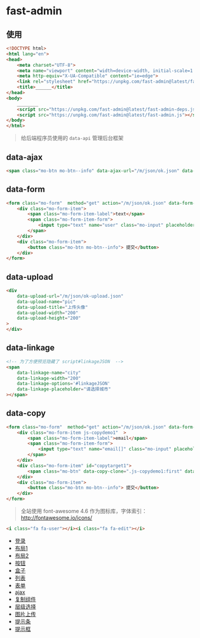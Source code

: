 # fast-admin

## 使用

```html
<!DOCTYPE html>
<html lang="en">
<head>
    <meta charset="UTF-8">
    <meta name="viewport" content="width=device-width, initial-scale=1.0">
    <meta http-equiv="X-UA-Compatible" content="ie=edge">
    <link rel="stylesheet" href="https://unpkg.com/fast-admin@latest/fast-admin.css">
    <title>______</title>
</head>
<body>
    ________
    <script src="https://unpkg.com/fast-admin@latest/fast-admin-deps.js"></script>
    <script src="https://unpkg.com/fast-admin@latest/fast-admin.js"></script>
</body>
</html>
```

> 给后端程序员使用的 `data-api` 管理后台框架


## data-ajax

````html
<span class="mo-btn mo-btn--info" data-ajax-url="/m/json/ok.json" data-ajax-data="id=2&type=del" data-ajax-method="post" >审核通过</span>
````

## data-form

````html
<form class="mo-form"  method="get" action="/m/json/ok.json" data-form-ajax="true" >
    <div class="mo-form-item">
        <span class="mo-form-item-label">text</span>
        <span class="mo-form-item-form">
            <input type="text" name="user" class="mo-input" placeholder="输入用户名／邮箱">
        </span>
    </div>
    <div class="mo-form-item">
        <button class="mo-btn mo-btn--info"> 提交</button>
    </div>
</form>
````

## data-upload

````html
<div
    data-upload-url="/m/json/ok-upload.json"
    data-upload-name="pic"
    data-upload-title="上传头像"
    data-upload-width="200"
    data-upload-height="200"
>
</div>
````

## data-linkage

<script id="linkageJSON" type="text/json" >
[
    {
        "label": "北京",
        "value": "1",
        "children": [
            {
                "label": "朝阳区",
                "value":"1-1",
                "children": [
                    {
                        "label": "黄泉路",
                        "value": "1-1-1"
                    }
                ]
            },
            {
                "label": "八宝山",
                "value":"1-2",
                "children": [
                    {
                        "label": "公墓",
                        "value":"1-2-1"
                    },
                    {
                        "label": "大门",
                        "value":"1-2-2"
                    }
                ]
            }
        ]
    },
    {
        "label": "上海",
        "value": "2",
        "children": [
            {
                "label": "黄埔区",
                "value": "2-1",
                "children": [
                    {
                        "label": "abc",
                        "value": "2-1-1"
                    },
                    {
                        "label": "def",
                        "value": "2-1-2"
                    }
                ]
            },
            {
                "label": "虹口区",
                "value": "2-2",
                "children": [
                    {
                        "label": "武进路",
                        "value": "2-2-1"
                    },
                    {
                        "label": "四平路",
                        "value": "2-2-2"
                    }
                ]
            },
            {
                "label": "没有子元素",
                "value": "2-3"
            }
        ]
    }
]
</script>

````html
<!-- 为了方便预览隐藏了 script#linkageJSON  -->
<span
    data-linkage-name="city"
    data-linkage-width="200"
    data-linkage-options='#linkageJSON'
    data-linkage-placeholder="请选择城市"
></span>
````

## data-copy

````html
<form class="mo-form"  method="get" action="/m/json/ok.json" data-form-ajax="true" >
    <div class="mo-form-item js-copydemo1"  >
        <span class="mo-form-item-label">email</span>
        <span class="mo-form-item-form">
            <input type="text" name="email[]" class="mo-input" placeholder="输入邮箱">
        </span>
    </div>
    <div class="mo-form-item" id="copytarget1">
        <span class="mo-btn" data-copy-clone=".js-copydemo1:first" data-copy-target="#copytarget1" data-copy-method="before" > 新增邮箱</span>
    </div>
    <div class="mo-form-item">
        <button class="mo-btn mo-btn--info"> 提交</button>
    </div>
</form>
````

> 全站使用 font-awesome 4.6 作为图标库，字体索引： http://fontawesome.io/icons/

````html
<i class="fa fa-user"></i><i class="fa fa-edit"></i>
````

- [登录](./m/login/README.md)
- [布局1](./m/1/README.md)
- [布局2](./m/2/README.md)
- [按钮](./m/btn/README.md)
- [盒子](./m/box/README.md)
- [列表](./m/table/README.md)
- [表单](./m/form-input/README.md)
- [ajax](./m/ajax/README.md)
- [复制组件](./m/copy/README.md)
- [层级选择](./m/linkage/README.md)
- [图片上传](./m/upload/README.md)
- [提示条](./m/alert/README.md)
- [提示框](./m/tipbox/README.md)
